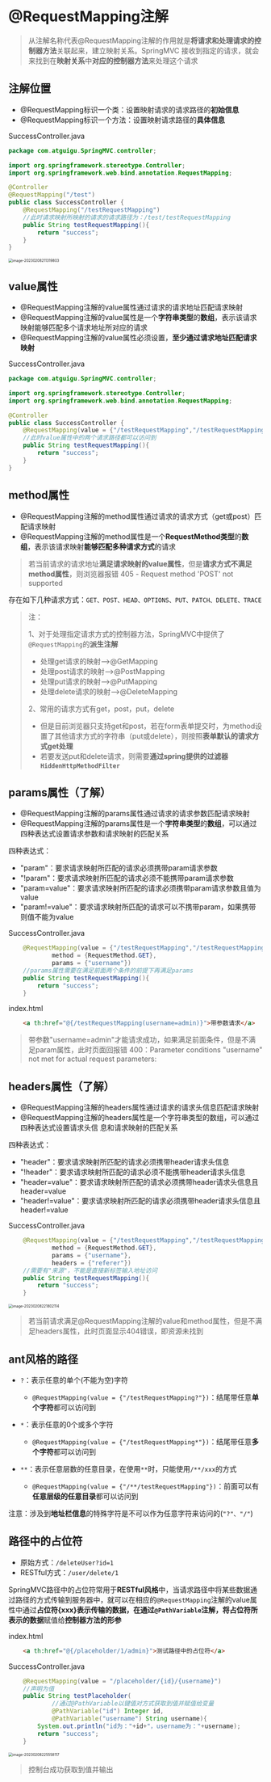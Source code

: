 # @RequestMapping注解

> 从注解名称代表@RequestMapping注解的作用就是**将请求和处理请求的控制器方法**关联起来，建立映射关系。SpringMVC 接收到指定的请求，就会来找到在**映射关系**中**对应的控制器方法**来处理这个请求

## 注解位置

- @RequestMapping标识一个类：设置映射请求的请求路径的**初始信息**
- @RequestMapping标识一个方法：设置映射请求路径的**具体信息**

SuccessController.java

```java
package com.atguigu.SpringMVC.controller;

import org.springframework.stereotype.Controller;
import org.springframework.web.bind.annotation.RequestMapping;

@Controller
@RequestMapping("/test")
public class SuccessController {
    @RequestMapping("/testRequestMapping")
    //此时请求映射所映射的请求的请求路径为：/test/testRequestMapping
    public String testRequestMapping(){
        return "success";
    }
}
```

<img src="img/33.@RequestMapping注解/image-20230208211319803.png" alt="image-20230208211319803" style="zoom:50%;" />

## value属性

- @RequestMapping注解的value属性通过请求的请求地址匹配请求映射
- @RequestMapping注解的value属性是一个**字符串类型**的**数组**，表示该请求映射能够匹配多个请求地址所对应的请求
- @RequestMapping注解的value属性必须设置，**至少通过请求地址匹配请求映射**

SuccessController.java

```java
package com.atguigu.SpringMVC.controller;

import org.springframework.stereotype.Controller;
import org.springframework.web.bind.annotation.RequestMapping;

@Controller
public class SuccessController {
    @RequestMapping(value = {"/testRequestMapping","/testRequestMapping1"})
    //此时value属性中的两个请求路径都可以访问到
    public String testRequestMapping(){
        return "success";
    }
}
```

## method属性

- @RequestMapping注解的method属性通过请求的请求方式（get或post）匹配请求映射
- @RequestMapping注解的method属性是一个**RequestMethod类型**的**数组**，表示该请求映射**能够匹配多种请求方式**的请求

> 若当前请求的请求地址**满足请求映射的value属性**，但是**请求方式不满足method属性**，则浏览器报错 405 - Request method 'POST' not supported

存在如下几种请求方式：`GET、POST、HEAD、OPTIONS、PUT、PATCH、DELETE、TRACE`

> 注：
>
> 1、对于处理指定请求方式的控制器方法，SpringMVC中提供了`@RequestMapping`的**派生注解**
>
> - 处理get请求的映射-->@GetMapping
> - 处理post请求的映射-->@PostMapping
> - 处理put请求的映射-->@PutMapping
> - 处理delete请求的映射-->@DeleteMapping
>
> 2、常用的请求方式有get，post，put，delete
>
> - 但是目前浏览器只支持get和post，若在form表单提交时，为method设置了其他请求方式的字符串（put或delete），则按照**表单默认的请求方式get处理**
> - 若要发送put和delete请求，则需要**通过spring提供的过滤器`HiddenHttpMethodFilter`**

## params属性（了解）

- @RequestMapping注解的params属性通过请求的请求参数匹配请求映射
- @RequestMapping注解的params属性是一个**字符串类型**的**数组**，可以通过四种表达式设置请求参数和请求映射的匹配关系

四种表达式：

- "param"：要求请求映射所匹配的请求必须携带param请求参数
- "!param"：要求请求映射所匹配的请求必须不能携带param请求参数
- "param=value"：要求请求映射所匹配的请求必须携带param请求参数且值为value
- "param!=value"：要求请求映射所匹配的请求可以不携带param，如果携带则值不能为value

SuccessController.java

```java
    @RequestMapping(value = {"/testRequestMapping","/testRequestMapping1"},
            method = {RequestMethod.GET},
            params = {"username"})
    //params属性需要在满足前面两个条件的前提下再满足params
    public String testRequestMapping(){
        return "success";
    }
```

index.html

```html
    <a th:href="@{/testRequestMapping(username=admin)}">带参数请求</a>
```

> 带参数"username=admin"才能请求成功，如果满足前面条件，但是不满足param属性，此时页面回报错 400：Parameter conditions "username" not met for actual request parameters:
>

## headers属性（了解）

- @RequestMapping注解的headers属性通过请求的请求头信息匹配请求映射
- @RequestMapping注解的headers属性是一个字符串类型的数组，可以通过四种表达式设置请求头信
  息和请求映射的匹配关系

四种表达式：

- "header"：要求请求映射所匹配的请求必须携带header请求头信息
- "!header"：要求请求映射所匹配的请求必须不能携带header请求头信息
- "header=value"：要求请求映射所匹配的请求必须携带header请求头信息且header=value
- "header!=value"：要求请求映射所匹配的请求必须携带header请求头信息且header!=value

SuccessController.java

```java
    @RequestMapping(value = {"/testRequestMapping","/testRequestMapping1"},
            method = {RequestMethod.GET},
            params = {"username"},
            headers = {"referer"})
    //需要有"来源"，不能是直接新标签输入地址访问
    public String testRequestMapping(){
        return "success";
    }
```

<img src="img/33.@RequestMapping注解/image-20230208221802114.png" alt="image-20230208221802114" style="zoom: 50%;" />

> 若当前请求满足@RequestMapping注解的value和method属性，但是不满足headers属性，此时页面显示404错误，即资源未找到

## ant风格的路径

- `?`：表示任意的单个(不能为空)字符
  - `@RequestMapping(value = {"/testRequestMapping?"})`：结尾带任意**单个字符**都可以访问到

- `*`：表示任意的0个或多个字符
  - `@RequestMapping(value = {"/testRequestMapping*"})`：结尾带任意**多个字符**都可以访问到

- `**`：表示任意层数的任意目录，在使用`**`时，只能使用`/**/xxx`的方式
  - `@RequestMapping(value = {"/**/testRequestMapping"})`：前面可以有**任意层级的任意目录**都可以访问到

注意：涉及到**地址栏信息**的特殊字符是不可以作为任意字符来访问的(`"?"、"/"`)

## 路径中的占位符

- 原始方式：`/deleteUser?id=1`
- RESTful方式：`/user/delete/1`

SpringMVC路径中的占位符常用于**RESTful风格**中，当请求路径中将某些数据通过路径的方式传输到服务器中，就可以在相应的`@RequestMapping`注解的value属性中通过**占位符{xxx}**表示传输的数据，在通过`@PathVariable`注解，将**占位符所表示的数据**赋值给**控制器方法的形参**

index.html

```html
    <a th:href="@{/placeholder/1/admin}">测试路径中的占位符</a>
```

SuccessController.java

```java
    @RequestMapping(value = "/placeholder/{id}/{username}")
    //声明为值
    public String testPlaceholder(
            //通过@PathVariable以键值对方式获取到值并赋值给变量
            @PathVariable("id") Integer id,
            @PathVariable("username") String username){
        System.out.println("id为："+id+"，username为："+username);
        return "success";
    }
```

<img src="img/33.@RequestMapping注解/image-20230208225558117.png" alt="image-20230208225558117" style="zoom:50%;" />

> 控制台成功获取到值并输出